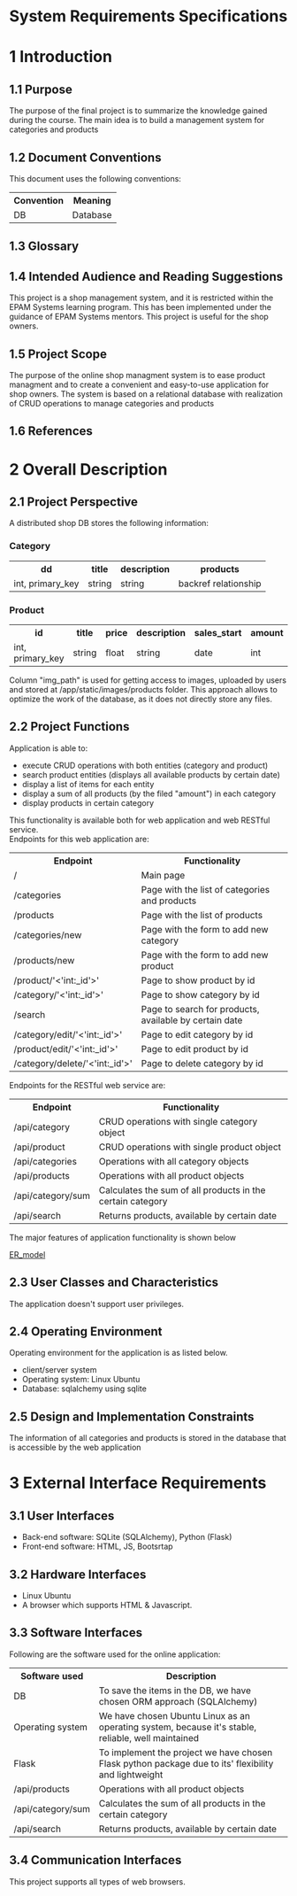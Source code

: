 # System Requirements Specifications #

# 1 Introduction #
## 1.1 Purpose ##
The purpose of the final project is to summarize the knowledge gained during the course. The main idea is to build a management system for categories and products 
## 1.2 Document Conventions ##
This document uses the following conventions:
<table>
<tr>
<th>Convention</th>
<th>Meaning</th>
</tr>
<tr>
<td>DB</td>
<td>Database</td>
</tr>
</table>

## 1.3 Glossary
## 1.4 Intended Audience and Reading Suggestions ##
This project is a shop management system, and it is restricted within the 
EPAM Systems learning program. This has been implemented under the guidance of 
EPAM Systems mentors. This project is useful for the shop owners.
## 1.5 Project Scope ##
The purpose of the online shop managment system is to ease product managment and to create 
a convenient and easy-to-use application for shop owners. The system is based on a relational 
database with realization of CRUD operations to manage categories and products
## 1.6 References ##

# 2 Overall Description #
## 2.1 Project Perspective ##
A distributed shop DB stores the following information:
### Category ###
<table>
<tr>
<th>dd</th>
<th>title</th>
<th>description</th>
<th>products</th>
<tr>
<td>int, primary_key</td>
<td>string</td>
<td>string</td>
<td>backref relationship</td>
</tr>
</table>

### Product ###
<table>
<tr>
<th>id</th>
<th>title</th>
<th>price</th>
<th>description</th>
<th>sales_start</th>
<th>amount</th>
<th>img_path</th>
<th>category_id</th>
<tr>
<td>int, primary_key</td>
<td>string</td>
<td>float</td>
<td>string</td>
<td>date</td>
<td>int</td>
<td>string</td>
<td>int, ForeignKey</td>
</tr>
</table>

Column "img_path" is used for getting access to images, uploaded by users and stored at 
/app/static/images/products folder. This approach allows to optimize the work of the database,
as it does not directly store any files.
## 2.2 Project Functions ##
Application is able to: 

<ul>
<li>execute CRUD operations with both entities (category and product)</li>
<li>search product entities (displays all available products by certain date)</li>
<li>display a list of items for each entity</li>
<li>display a sum of all products (by the filed "amount") in each category</li>
<li>display products in certain category</li>
</ul>

This functionality is available both for web application and web RESTful service.
<br>Endpoints for this web application are:

<table>
<tr>
<th>Endpoint</th>
<th>Functionality</th>
<tr>
<td>/</td>
<td>Main page</td>
</tr>
<tr>
<td>/categories</td>
<td>Page with the list of categories and products</td>
</tr>
<tr>
<td>/products</td>
<td>Page with the list of products</td>
</tr>
<tr>
<td>/categories/new</td>
<td>Page with the form to add new category</td>
</tr>
<tr>
<td>/products/new</td>
<td>Page with the form to add new product</td>
</tr>
<tr>
<td>/product/'<'int:_id'>'</td>
<td>Page to show product by id</td>
</tr>
<tr>
<td>/category/'<'int:_id'>'</td>
<td>Page to show category by id</td>
</tr>
<tr>
<td>/search</td>
<td>Page to search for products, available by certain date</td>
</tr>
<tr>
<td>/category/edit/'<'int:_id'>'</td>
<td>Page to edit category by id</td>
</tr>
<tr>
<td>/product/edit/'<'int:_id'>'</td>
<td>Page to edit product by id</td>
</tr>
<tr>
<td>/category/delete/'<'int:_id'>'</td>
<td>Page to delete category by id</td>
</tr>
</table>

Endpoints for the RESTful web service are:

<table>
<tr>
<th>Endpoint</th>
<th>Functionality</th>
<tr>
<td>/api/category</td>
<td>CRUD operations with single category object</td>
</tr>
<tr>
<td>/api/product</td>
<td>CRUD operations with single product object</td>
</tr>
<tr>
<td>/api/categories</td>
<td>Operations with all category objects</td>
</tr>
<tr>
<td>/api/products</td>
<td>Operations with all product objects</td>
</tr>
<tr>
<td>/api/category/sum</td>
<td>Calculates the sum of all products in the certain category</td>
</tr>
<tr>
<td>/api/search</td>
<td>Returns products, available by certain date</td>
</tr>
</table>

The major features of application functionality is shown below

[ER_model](ER_model.drawio.png)

## 2.3 User Classes and Characteristics ##
The application doesn't support user privileges.
## 2.4 Operating Environment ##
Operating environment for the application is as listed below.
<ul>
<li>client/server system</li>
<li>Operating system: Linux Ubuntu</li>
<li>Database: sqlalchemy using sqlite</li>
</ul>

## 2.5 Design and Implementation Constraints ##
The information of all categories and products is stored in the 
database that is accessible by the web application


# 3 External Interface Requirements #
## 3.1 User Interfaces ##
<ul>
<li>Back-end software: SQLite (SQLAlchemy), Python (Flask)</li>
<li>Front-end software: HTML, JS, Bootsrtap</li>
</ul>

## 3.2 Hardware Interfaces ##
<ul>
<li>Linux Ubuntu</li>
<li>A browser which supports HTML & Javascript.</li>
</ul>

## 3.3 Software Interfaces ##
Following are the software used for the online application:

<table>
<tr>
<th>Software used</th>
<th>Description</th>
<tr>
<td>DB</td>
<td>To save the items in the DB, we have chosen ORM approach (SQLAlchemy)</td>
</tr>
<tr>
<td>Operating system</td>
<td>We have chosen Ubuntu Linux as an operating system, because it's stable, reliable, well maintained</td>
</tr>
<tr>
<td>Flask</td>
<td>To implement the project we have chosen Flask python package due to its' flexibility and lightweight</td>
</tr>
<tr>
<td>/api/products</td>
<td>Operations with all product objects</td>
</tr>
<tr>
<td>/api/category/sum</td>
<td>Calculates the sum of all products in the certain category</td>
</tr>
<tr>
<td>/api/search</td>
<td>Returns products, available by certain date</td>
</tr>
</table>

## 3.4 Communication Interfaces ##
This project supports all types of web browsers. 

<!--appendix-->
